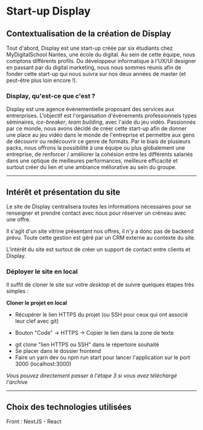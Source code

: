 # Start-up Display

## Contextualisation de la création de Display

Tout d'abord, Display est une start-up créée par six étudiants chez MyDigitalSchool Nantes, une école du digital. Au sein de cette équipe, nous comptons différents profils. Du développeur informatique à l'UX/UI designer en passant par du digital marketing, nous nous sommes réunis afin de fonder cette start-up qui nous suivra sur nos deux années de master (et peut-être plus loin encore !). 

### Display, qu'est-ce que c'est ?

Display est une agence évènementielle proposant des services aux entrerprises. L'objectif est l'organisation d'évènements professionnels types séminaires, *ice-breaker*, *team building*, avec l'aide du jeu vidéo. Passionnés par ce monde, nous avons décidé de créer cette start-up afin de donner une place au jeu vidéo dans le monde de l'entreprise et permettre aux gens de découvrir ou redécouvrir ce genre de formats. Par le biais de plusieurs packs, nous offrons la possibilité à une équipe ou plus globalement une entreprise, de renforcer / améliorer la cohésion entre les différents salariés dans une optique de meilleures performances, meilleure efficacité et surtout créer du lien et une ambiance méliorative au sein du groupe. 

---

## Intérêt et présentation du site

Le site de Display centralisera toutes les informations nécessaires pour se renseigner et prendre contact avec nous pour réserver un créneau avec une offre.

Il s'agit d'un site vitrine présentant nos offres, il n'y a donc pas de backend prévu. Toute cette gestion est géré par un CRM externe au contexte du site.

L'intérêt du site est surtout de créer un support de contact entre clients et Display.  

### Déployer le site en local

Il suffit de cloner le site sur votre *desktop* et de suivre quelques étapes très simples : 

**Cloner le projet en local**
- Récupérer le lien HTTPS du projet (ou SSH pour ceux qui ont associé leur clef avec git) 
* Bouton "Code" -> HTTPS -> Copier le lien dans la zone de texte
- git clone "lien HTTPS ou SSH" dans le répertoire souhaité
- Se placer dans le dossier frontend
- Faire un yarn dev ou npm run start pour lancer l'application sur le port 3000 (localhost:3000)

*Vous pouvez directement passer à l'étape 3 si vous avez téléchargé l'archive*  

---

## Choix des technologies utilisées

Front : NextJS - React
